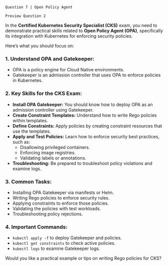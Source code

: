`Question 7 | Open Policy Agent`

`Preview Question 2`


In the **Certified Kubernetes Security Specialist (CKS)** exam, you need to demonstrate practical skills related to **Open Policy Agent (OPA)**, specifically its integration with Kubernetes for enforcing security policies. 

Here’s what you should focus on:

### **1. Understand OPA and Gatekeeper:**
- OPA is a policy engine for Cloud Native environments. 
- Gatekeeper is an admission controller that uses OPA to enforce policies in Kubernetes.

### **2. Key Skills for the CKS Exam:**
- **Install OPA Gatekeeper:** You should know how to deploy OPA as an admission controller using Gatekeeper.
- **Create Constraint Templates:** Understand how to write Rego policies within templates.
- **Define Constraints:** Apply policies by creating constraint resources that use the templates.
- **Apply and Test Policies:** Learn how to enforce security best practices, such as:
  - Disallowing privileged containers.
  - Enforcing image registries.
  - Validating labels or annotations.
- **Troubleshooting:** Be prepared to troubleshoot policy violations and examine logs.

### **3. Common Tasks:**
- Installing OPA Gatekeeper via manifests or Helm.
- Writing Rego policies to enforce security rules.
- Applying constraints to enforce those policies.
- Validating the policies with test workloads.
- Troubleshooting policy rejections.

### **4. Important Commands:**
- `kubectl apply -f` to deploy Gatekeeper and policies.
- `kubectl get constraints` to check active policies.
- `kubectl logs` to examine Gatekeeper logs.

Would you like a practical example or tips on writing Rego policies for CKS?
